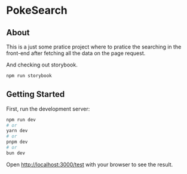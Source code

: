 # PokeSearch

## About
This is a just some pratice project where to pratice the searching in the front-end after fetching all the data on the page request. 

And checking out storybook.
```bash
npm run storybook
```

## Getting Started

First, run the development server:

```bash
npm run dev
# or
yarn dev
# or
pnpm dev
# or
bun dev
```

Open [http://localhost:3000/test](http://localhost:3000/test) with your browser to see the result.


